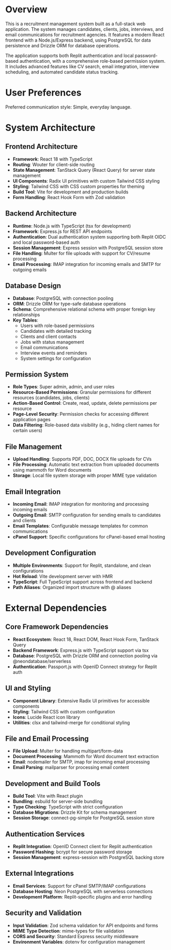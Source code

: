 # Overview

This is a recruitment management system built as a full-stack web application. The system manages candidates, clients, jobs, interviews, and email communications for recruitment agencies. It features a modern React frontend with a Node.js/Express backend, using PostgreSQL for data persistence and Drizzle ORM for database operations.

The application supports both Replit authentication and local password-based authentication, with a comprehensive role-based permission system. It includes advanced features like CV search, email integration, interview scheduling, and automated candidate status tracking.

# User Preferences

Preferred communication style: Simple, everyday language.

# System Architecture

## Frontend Architecture
- **Framework**: React 18 with TypeScript
- **Routing**: Wouter for client-side routing
- **State Management**: TanStack Query (React Query) for server state management
- **UI Components**: Radix UI primitives with custom Tailwind CSS styling
- **Styling**: Tailwind CSS with CSS custom properties for theming
- **Build Tool**: Vite for development and production builds
- **Form Handling**: React Hook Form with Zod validation

## Backend Architecture
- **Runtime**: Node.js with TypeScript (tsx for development)
- **Framework**: Express.js for REST API endpoints
- **Authentication**: Dual authentication system supporting both Replit OIDC and local password-based auth
- **Session Management**: Express session with PostgreSQL session store
- **File Handling**: Multer for file uploads with support for CV/resume processing
- **Email Processing**: IMAP integration for incoming emails and SMTP for outgoing emails

## Database Design
- **Database**: PostgreSQL with connection pooling
- **ORM**: Drizzle ORM for type-safe database operations
- **Schema**: Comprehensive relational schema with proper foreign key relationships
- **Key Tables**:
  - Users with role-based permissions
  - Candidates with detailed tracking
  - Clients and client contacts
  - Jobs with status management
  - Email communications
  - Interview events and reminders
  - System settings for configuration

## Permission System
- **Role Types**: Super admin, admin, and user roles
- **Resource-Based Permissions**: Granular permissions for different resources (candidates, jobs, clients)
- **Action-Based Control**: Create, read, update, delete permissions per resource
- **Page-Level Security**: Permission checks for accessing different application pages
- **Data Filtering**: Role-based data visibility (e.g., hiding client names for certain users)

## File Management
- **Upload Handling**: Supports PDF, DOC, DOCX file uploads for CVs
- **File Processing**: Automatic text extraction from uploaded documents using mammoth for Word documents
- **Storage**: Local file system storage with proper MIME type validation

## Email Integration
- **Incoming Email**: IMAP integration for monitoring and processing incoming emails
- **Outgoing Email**: SMTP configuration for sending emails to candidates and clients
- **Email Templates**: Configurable message templates for common communications
- **cPanel Support**: Specific configurations for cPanel-based email hosting

## Development Configuration
- **Multiple Environments**: Support for Replit, standalone, and clean configurations
- **Hot Reload**: Vite development server with HMR
- **TypeScript**: Full TypeScript support across frontend and backend
- **Path Aliases**: Organized import structure with @ aliases

# External Dependencies

## Core Framework Dependencies
- **React Ecosystem**: React 18, React DOM, React Hook Form, TanStack Query
- **Backend Framework**: Express.js with TypeScript support via tsx
- **Database**: PostgreSQL with Drizzle ORM and connection pooling via @neondatabase/serverless
- **Authentication**: Passport.js with OpenID Connect strategy for Replit auth

## UI and Styling
- **Component Library**: Extensive Radix UI primitives for accessible components
- **Styling**: Tailwind CSS with custom configuration
- **Icons**: Lucide React icon library
- **Utilities**: clsx and tailwind-merge for conditional styling

## File and Email Processing
- **File Upload**: Multer for handling multipart/form-data
- **Document Processing**: Mammoth for Word document text extraction
- **Email**: nodemailer for SMTP, imap for incoming email processing
- **Email Parsing**: mailparser for processing email content

## Development and Build Tools
- **Build Tool**: Vite with React plugin
- **Bundling**: esbuild for server-side bundling
- **Type Checking**: TypeScript with strict configuration
- **Database Migrations**: Drizzle Kit for schema management
- **Session Storage**: connect-pg-simple for PostgreSQL session store

## Authentication Services
- **Replit Integration**: OpenID Connect client for Replit authentication
- **Password Hashing**: bcrypt for secure password storage
- **Session Management**: express-session with PostgreSQL backing store

## External Integrations
- **Email Services**: Support for cPanel SMTP/IMAP configurations
- **Database Hosting**: Neon PostgreSQL with serverless connections
- **Development Platform**: Replit-specific plugins and error handling

## Security and Validation
- **Input Validation**: Zod schema validation for API endpoints and forms
- **MIME Type Detection**: mime-types for file validation
- **CORS and Security**: Standard Express security middleware
- **Environment Variables**: dotenv for configuration management